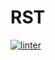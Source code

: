 # RST
[![linter](https://github.com/MmeiyuC/RST/workflows/linter/badge.svg)](https://github.com/marketplace/actions/super-linter)
